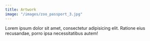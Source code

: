 ```yaml
---
title: Artwork
image: "/images/zoo_passport_3.jpg"
---
```


Lorem ipsum dolor sit amet, consectetur adipisicing elit. Ratione eius recusandae, porro ipsa necessitatibus autem!